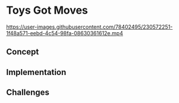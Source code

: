 # Toys Got Moves

https://user-images.githubusercontent.com/78402495/230572251-1f48a571-eebd-4c54-98fa-08630361612e.mp4

## Concept


## Implementation


## Challenges